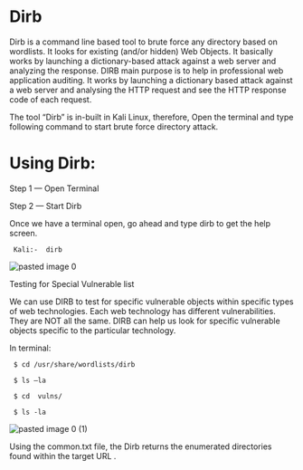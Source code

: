 # Dirb

Dirb is a command line based tool to brute force any directory based on wordlists. It looks for existing (and/or hidden) Web Objects. It basically works by launching a dictionary-based attack against a web server and analyzing the response. DIRB main purpose is to help in professional web application auditing. It works by launching a dictionary based attack against a web server and analysing the HTTP request and see the HTTP response code of each request.

The tool “Dirb” is in-built in Kali Linux, therefore, Open the terminal and type following command to start brute force directory attack.

# Using Dirb:

Step 1 — Open Terminal

Step 2 — Start Dirb

Once we have a terminal open, go ahead and type dirb to get the help screen.

     Kali:-  dirb
     
![pasted image 0](https://user-images.githubusercontent.com/106522935/202938340-977c2e6b-bdb0-438b-bd4b-3baf766efcfe.png)

Testing for Special Vulnerable list

We can use DIRB to test for specific vulnerable objects within specific types of web technologies. Each web technology has different vulnerabilities. They are NOT all the same. DIRB can help us look for specific vulnerable objects specific to the particular technology.

In terminal:

     $ cd /usr/share/wordlists/dirb

     $ ls –la

     $ cd  vulns/

     $ ls -la
     
![pasted image 0 (1)](https://user-images.githubusercontent.com/106522935/202938483-8e885c8d-f486-4b3a-bf76-50721b45e4fd.png)

Using the common.txt file, the Dirb returns the enumerated directories found within the target URL .
